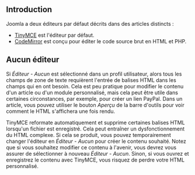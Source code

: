<!-- Filename: Content_editors / Display title: Éditeurs de contenu  -->

## Introduction

Joomla a deux éditeurs par défaut décrits dans des articles distincts :

- [TinyMCE](jdocmanual?article=user/editors/tinymce-plugin) est l'éditeur par 
  défaut.
- [CodeMirror](jdocmanual?article=user/editors/codemirror-plugin) est conçu 
  pour éditer le code source brut en HTML et PHP.

## Aucun éditeur

Si *Éditeur - Aucun* est sélectionné dans un profil utilisateur, alors tous les champs de zone de texte requièrent l'entrée de balises HTML dans les champs qui en ont besoin. Cela est peu pratique pour modifier le contenu d'un article ou d'un module personnalisé, mais cela peut être utile dans certaines circonstances, par exemple, pour créer un lien PayPal. Dans un article, vous pouvez utiliser le bouton *Aperçu* de la barre d'outils pour voir comment le HTML s'affichera une fois rendu.

TinyMCE reformate automatiquement et supprime certaines balises HTML lorsqu'un fichier est enregistré. Cela peut entraîner un dysfonctionnement du HTML complexe. Si cela se produit, vous pouvez temporairement changer l'éditeur en *Éditeur - Aucun* pour créer le contenu souhaité. Notez que si vous souhaitez modifier ce contenu à l'avenir, vous devrez vous assurer de sélectionner à nouveau *Éditeur - Aucun*. Sinon, si vous ouvrez et enregistrez le contenu avec TinyMCE, vous risquez de perdre votre HTML personnalisé.

